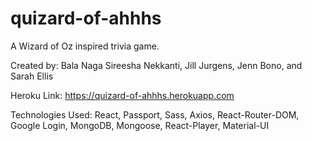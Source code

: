 # quizard-of-ahhhs
A Wizard of Oz inspired trivia game.

Created by: Bala Naga Sireesha Nekkanti, Jill Jurgens, Jenn Bono, and Sarah Ellis

Heroku Link: https://quizard-of-ahhhs.herokuapp.com

Technologies Used:
React,
Passport,
Sass,
Axios,
React-Router-DOM,
Google Login,
MongoDB,
Mongoose,
React-Player,
Material-UI
